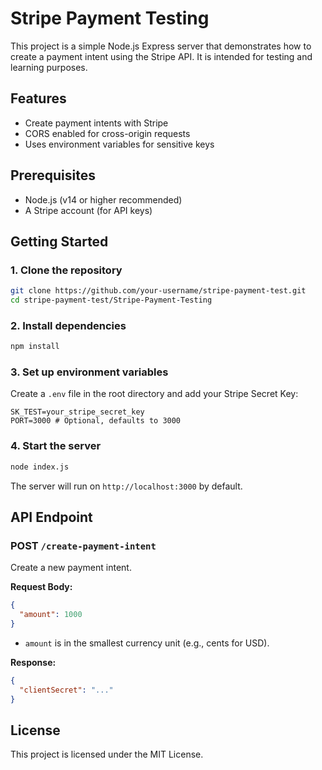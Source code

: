 # Stripe Payment Testing

This project is a simple Node.js Express server that demonstrates how to create a payment intent using the Stripe API. It is intended for testing and learning purposes.

## Features
- Create payment intents with Stripe
- CORS enabled for cross-origin requests
- Uses environment variables for sensitive keys

## Prerequisites
- Node.js (v14 or higher recommended)
- A Stripe account (for API keys)

## Getting Started

### 1. Clone the repository
```bash
git clone https://github.com/your-username/stripe-payment-test.git
cd stripe-payment-test/Stripe-Payment-Testing
```

### 2. Install dependencies
```bash
npm install
```

### 3. Set up environment variables
Create a `.env` file in the root directory and add your Stripe Secret Key:
```
SK_TEST=your_stripe_secret_key
PORT=3000 # Optional, defaults to 3000
```

### 4. Start the server
```bash
node index.js
```

The server will run on `http://localhost:3000` by default.

## API Endpoint

### POST `/create-payment-intent`
Create a new payment intent.

**Request Body:**
```json
{
  "amount": 1000
}
```
- `amount` is in the smallest currency unit (e.g., cents for USD).

**Response:**
```json
{
  "clientSecret": "..."
}
```

## License
This project is licensed under the MIT License.

